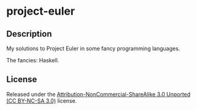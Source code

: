 # project-euler

## Description

My solutions to Project Euler in some fancy programming languages.

The fancies: Haskell.

## License

Released under the [Attribution-NonCommercial-ShareAlike 3.0
Unported (CC BY-NC-SA 3.0)](http://creativecommons.org/licenses/by-nc-sa/3.0/)
license.